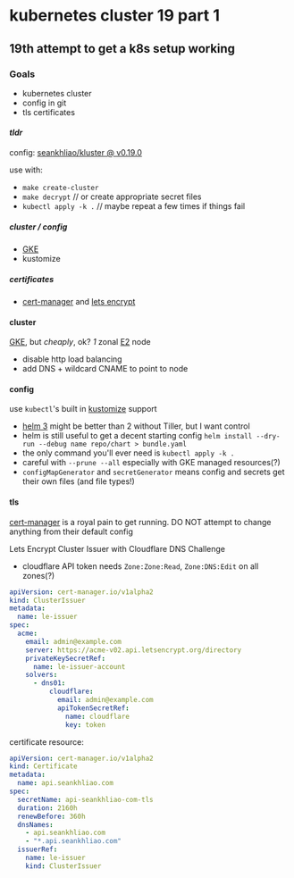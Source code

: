 # kubernetes cluster 19 part 1

## 19th attempt to get a k8s setup working


### Goals

- kubernetes cluster
- config in git
- tls certificates

#### _tldr_

config: [seankhliao/kluster @ v0.19.0][kluster]

use with:

- `make create-cluster`
- `make decrypt` // or create appropriate secret files
- `kubectl apply -k .` // maybe repeat a few times if things fail

##### cluster / config

- [GKE][gke]
- kustomize

##### certificates

- [cert-manager][certm] and [lets encrypt][lets]

#### cluster

[GKE][gke], but _cheaply_, ok? _1_ zonal [E2][e2] node

- disable http load balancing
- add DNS + wildcard CNAME to point to node

#### config

use `kubectl`'s built in [kustomize][kustomize] support

- [helm 3][helm] might be better than 2 without Tiller, but I want control
- helm is still useful to get a decent starting config `helm install --dry-run --debug name repo/chart > bundle.yaml`
- the only command you'll ever need is `kubectl apply -k .`
- careful with `--prune --all` especially with GKE managed resources(?)
- `configMapGenerator` and `secretGenerator` means config and secrets get their own files (and file types!)

#### tls

[cert-manager][certm] is a royal pain to get running. DO NOT attempt to change anything from their default config

Lets Encrypt Cluster Issuer with Cloudflare DNS Challenge

- cloudflare API token needs `Zone:Zone:Read`, `Zone:DNS:Edit` on all zones(?)

```yaml
apiVersion: cert-manager.io/v1alpha2
kind: ClusterIssuer
metadata:
  name: le-issuer
spec:
  acme:
    email: admin@example.com
    server: https://acme-v02.api.letsencrypt.org/directory
    privateKeySecretRef:
      name: le-issuer-account
    solvers:
      - dns01:
          cloudflare:
            email: admin@example.com
            apiTokenSecretRef:
              name: cloudflare
              key: token
```

certificate resource:

```yaml
apiVersion: cert-manager.io/v1alpha2
kind: Certificate
metadata:
  name: api.seankhliao.com
spec:
  secretName: api-seankhliao-com-tls
  duration: 2160h
  renewBefore: 360h
  dnsNames:
    - api.seankhliao.com
    - "*.api.seankhliao.com"
  issuerRef:
    name: le-issuer
    kind: ClusterIssuer
```

[lets]: https://letsencrypt.org/
[helm]: https://helm.sh/
[kustomize]: https://github.com/kubernetes-sigs/kustomize
[certm]: https://github.com/jetstack/cert-manager
[kluster]: https://github.com/seankhliao/kluster/tree/v0.19.1
[gke]: https://cloud.google.com/kubernetes-engine
[e2]: https://cloud.google.com/blog/products/compute/google-compute-engine-gets-new-e2-vm-machine-types
